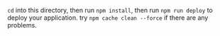 `cd` into this directory, then run `npm install`, then run `npm run deploy` to deploy your application. try `npm cache clean --force` if there are any problems.